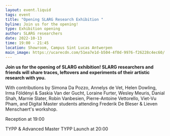 ```yaml
---
layout: event.liquid
tags: event
title: "Opening SLARG Research Exhibition "
byline: Join us for the opening!
type: Exhibition opening
author: SLARG researchers
date: 2022-10-13
time: 19:00 - 21:45
location: Showroom, Campus Sint Lucas Antwerpen
main_image: https://ucarecdn.com/51ea7e1d-b504-4f0d-9976-f26228c4ec60/
---
```

**Join us for the opening of SLARG exhibition! SLARG researchers and friends will share traces, leftovers and experiments of their artistic research with you.**

With contributions by Simona Da Pozzo, Annelys de Vet, Helen Dowling, Irma Földényi & Saskia Van der Gucht, Loraine Furter, Wesley Meuris, Danial Shah, Marnie Slater, Robin Vanbesien, Pierre-Antoine Vettorello, Viet-Vu Pham, and Digital Master students attending Frederik De Bleser & Lieven Menschaert's workshop.

Reception at 19:00

TYPP & Advanced Master TYPP Launch at 20:00